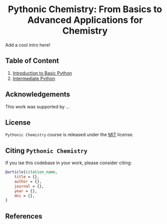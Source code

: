 <h1 align="center">Pythonic Chemistry: From Basics to Advanced Applications for Chemistry</h1>

Add a cool intro here!

## Table of Content

1. [Introduction to Basic Python]()
2. [Intermediate Python]()



## Acknowledgements
This work was supported by ...

## License
`Pythonic Chemistry` course is released under the [MIT]() license.

## Citing `Pythonic Chemistry`

If you ise this codebase in your work, please consider citing:

```bibtex
@article{citation_name,
    title = {},
    author = {},
    journal = {},
    year = {},
    doi = {},
}
```

## References



